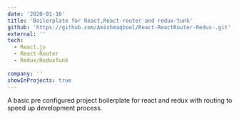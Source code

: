 ```yaml
---
date: '2020-01-10'
title: 'Boilerplate for React,React-router and redux-tunk'
github: 'https://github.com/Amishmaqbool/React-ReactRouter-Redux-.git'
external: ''
tech:
  - React.js
  - React-Router
  - Redux/ReduxTunk
  
company: ''
showInProjects: true
---
```


A basic pre configured project boilerplate for react and redux with routing to speed up development process. 

